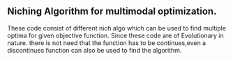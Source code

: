 ## Niching Algorithm for multimodal optimization.
These code consist of different nich algo which can be used to find multiple optima for given objective function.
Since these code are of Evolutionary in nature. there is not need that the function has to be continues,even a discontinues function can also be used to find the algorithm. 
